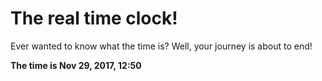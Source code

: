 # The real time clock!

Ever wanted to know what the time is? Well, your journey is about to end!

**The time is Nov 29, 2017, 12:50**